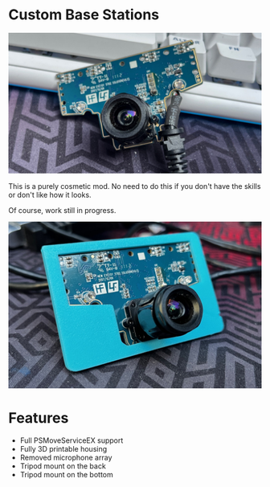# Custom Base Stations
<img src="https://github.com/ManoloMancelli/HadesVR_Remix/blob/main/docs/docs/img/base_board.png" width="600">

This is a purely cosmetic mod. No need to do this if you don't have the skills or don't like how it looks.

Of course, work still in progress.

<img src="https://github.com/ManoloMancelli/HadesVR_Remix/blob/main/docs/docs/img/basestation.png" width="600">

# Features

- Full PSMoveServiceEX support
- Fully 3D printable housing
- Removed microphone array
- Tripod mount on the back
- Tripod mount on the bottom